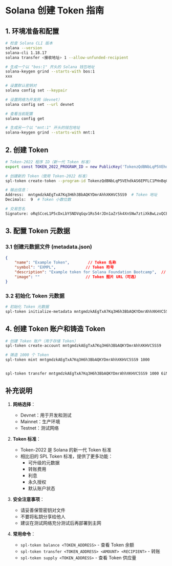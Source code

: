 # Solana 创建 Token 指南

## 1. 环境准备和配置

```bash
# 检查 Solana CLI 版本
solana --version
solana-cli 1.18.17 
solana transfer <接收地址> 1 --allow-unfunded-recipient

# 生成一个以 "bos:1" 开头的 Solana 钱包地址
solana-keygen grind --starts-with bos:1
xxx

# 设置默认密钥对
solana config set --keypair

# 设置网络为开发网（devnet）
solana config set --url devnet

# 查看当前配置
solana config get

# 生成另一个以 "mnt:1" 开头的钱包地址
solana-keygen grind --starts-with mnt:1
```

## 2. 创建 Token

```bash
# Token-2022 程序 ID（新一代 Token 标准）
export const TOKEN_2022_PROGRAM_ID = new PublicKey('TokenzQdBNbLqP5VEhdkAS6EPFLC1PHnBqCXEpPxuEb');

# 创建新的 Token（使用 Token-2022 标准）
spl-token create-token --program-id TokenzQdBNbLqP5VEhdkAS6EPFLC1PHnBqCXEpPxuEb --enable-metadata mntgmdzkAEgTxA7Kq3H6h3BbAQKYDmrAhhXKHVC5SS9.json

# 输出信息：
Address:  mntgmdzkAEgTxA7Kq3H6h3BbAQKYDmrAhhXKHVC5SS9  # Token 地址
Decimals:  9  # Token 小数位数

# 交易签名
Signature: oRqSCceL1P5cDxLbYSNDVqGqv1Rs54rJDn1aZrSk4XnSNw7ztiXkBwLzxQCEwEbqGmPuAQRJdqpnMeRjeFnZZCz
```

## 3. 配置 Token 元数据

### 3.1 创建元数据文件 (metadata.json)
```json
{
    "name": "Example Token",        // Token 名称
    "symbol": "EXMPL",             // Token 符号
    "description": "Example token for Solana Foundation Bootcamp",  // Token 描述
    "image": ""                    // Token 图片 URL（可选）
}
```

### 3.2 初始化 Token 元数据
```bash
# 初始化 Token 元数据
spl-token initialize-metadata mntgmdzkAEgTxA7Kq3H6h3BbAQKYDmrAhhXKHVC5SS9 'Example' 'EXMPL' https://hailiting.github.io/my-static/token1.json
```

## 4. 创建 Token 账户和铸造 Token

```bash
# 创建 Token 账户（用于存储 Token）
spl-token create-account mntgmdzkAEgTxA7Kq3H6h3BbAQKYDmrAhhXKHVC5SS9

# 铸造 1000 个 Token
spl-token mint mntgmdzkAEgTxA7Kq3H6h3BbAQKYDmrAhhXKHVC5SS9 1000


spl-token transfer mntgmdzkAEgTxA7Kq3H6h3BbAQKYDmrAhhXKHVC5SS9 1000 6iNoDCSgcnfuEkwmE6vXhn1UfG3U15eAwnUu1pWib4p5
```

## 补充说明

1. **网络选择**：
   - Devnet：用于开发和测试
   - Mainnet：生产环境
   - Testnet：测试网络

2. **Token 标准**：
   - Token-2022 是 Solana 的新一代 Token 标准
   - 相比旧的 SPL Token 标准，提供了更多功能：
     - 可升级的元数据
     - 转账费用
     - 利息
     - 永久授权
     - 默认账户状态

3. **安全注意事项**：
   - 请妥善保管密钥对文件
   - 不要将私钥分享给他人
   - 建议在测试网络充分测试后再部署到主网

4. **常用命令**：
   - `spl-token balance <TOKEN_ADDRESS>` - 查看 Token 余额
   - `spl-token transfer <TOKEN_ADDRESS> <AMOUNT> <RECIPIENT>` - 转账
   - `spl-token supply <TOKEN_ADDRESS>` - 查看 Token 供应量